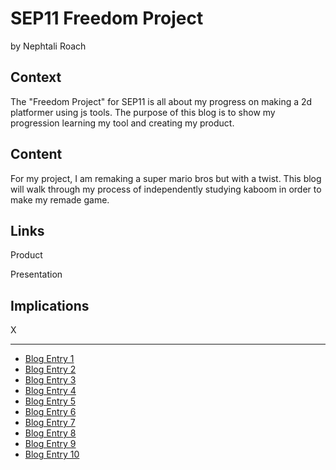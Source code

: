 # SEP11 Freedom Project
by Nephtali Roach

## Context
The "Freedom Project" for SEP11 is all about my progress on making a 2d platformer using js tools. The purpose of this blog is to show my progression learning my tool and creating my product.

## Content
For my project, I am remaking a super mario bros but with a twist. This blog will walk through my process of independently studying kaboom in order to make my remade game.

## Links

Product

Presentation

## Implications
X

---

* [Blog Entry 1](entries/entry01.md)
* [Blog Entry 2](entries/entry02.md)
* [Blog Entry 3](entries/entry03.md)
* [Blog Entry 4](entries/entry04.md)
* [Blog Entry 5](entries/entry05.md)
* [Blog Entry 6](entries/entry06.md)
* [Blog Entry 7](entries/entry07.md)
* [Blog Entry 8](entries/entry08.md)
* [Blog Entry 9](entries/entry09.md)
* [Blog Entry 10](entries/entry10.md)
